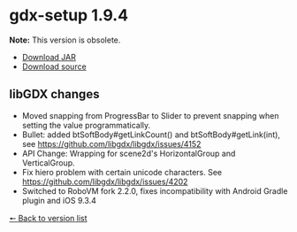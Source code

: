 # gdx-setup 1.9.4

**Note:** This version is obsolete.

* [Download JAR](https://github.com/JavaCakeGames/gdx-setup-archive/raw/main/gdx-setup_1.9.4.jar)
* [Download source](https://github.com/JavaCakeGames/gdx-setup-archive/raw/main/sources/gdx-setup_1.9.4.zip)

## libGDX changes

- Moved snapping from ProgressBar to Slider to prevent snapping when setting the value programmatically.
- Bullet: added btSoftBody#getLinkCount() and btSoftBody#getLink(int), see https://github.com/libgdx/libgdx/issues/4152
- API Change: Wrapping for scene2d's HorizontalGroup and VerticalGroup.
- Fix hiero problem with certain unicode characters. See https://github.com/libgdx/libgdx/issues/4202
- Switched to RoboVM fork 2.2.0, fixes incompatibility with Android Gradle plugin and iOS 9.3.4

[🠔 Back to version list](https://javacakegames.github.io/gdx-setup-archive/)

